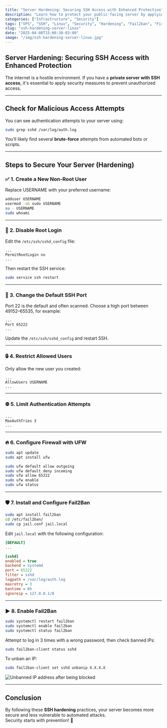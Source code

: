 ```yaml
---
title: "Server Hardening: Securing SSH Access with Enhanced Protection"
description: "Learn how to protect your public-facing server by applying security best practices for SSH, firewall, fail2ban, and other hardening techniques."
categories: ["Infrastructure", "Security"]
tags: ["VPS", "SSH", "Linux", "Security", "Hardening", "Fail2ban", "Firewall"]
slug: "ssh-hardening-server-linux"
date: "2025-04-08T15:00:30-03:00"
image: "/img/ssh-hardening-server-linux.jpg"
---
```



## Server Hardening: Securing SSH Access with Enhanced Protection

The internet is a hostile environment. If you have a **private server with SSH access**, it's essential to apply security measures to prevent unauthorized access.

---

## Check for Malicious Access Attempts

You can see authentication attempts to your server using:

```bash
sudo grep sshd /var/log/auth.log
```

You’ll likely find several **brute-force** attempts from automated bots or scripts.

---

## Steps to Secure Your Server (Hardening)

### ✅ 1. Create a New Non-Root User

Replace USERNAME with your preferred username:

```bash
adduser USERNAME
usermod -aG sudo USERNAME
su - USERNAME
sudo whoami
```

---

### 🚫 2. Disable Root Login

Edit the `/etc/ssh/sshd_config` file:

```ssh
...
PermitRootLogin no
...
```

Then restart the SSH service:

```bash
sudo service ssh restart
```

---

### 🔁 3. Change the Default SSH Port

Port 22 is the default and often scanned. Choose a high port between 49152–65535, for example:

```ssh
...
Port 65222
...
```

Update the `/etc/ssh/sshd_config` and restart SSH.

---

### 🔒 4. Restrict Allowed Users

Only allow the new user you created:

```ssh
...
AllowUsers USERNAME
...
```

---

### ⛔ 5. Limit Authentication Attempts

```ssh
...
MaxAuthTries 3
...
```

---

### 🔥 6. Configure Firewall with UFW

```bash
sudo apt update
sudo apt install ufw

sudo ufw default allow outgoing
sudo ufw default deny incoming
sudo ufw allow 65222
sudo ufw enable
sudo ufw status
```

---

### 🛡️ 7. Install and Configure Fail2Ban

```bash
sudo apt install fail2ban
cd /etc/fail2ban/
sudo cp jail.conf jail.local
```

Edit `jail.local` with the following configuration:

```ini
[DEFAULT]
...

[sshd]
enabled = true
backend = systemd
port = 65222
filter = sshd
logpath = /var/log/auth.log
maxretry = 3
bantime = 6h
ignoreip = 127.0.0.1/8
```

---

### ▶️ 8. Enable Fail2Ban

```bash
sudo systemctl restart fail2ban
sudo systemctl enable fail2ban
sudo systemctl status fail2ban
```

Attempt to log in 3 times with a wrong password, then check banned IPs:

```bash
sudo fail2ban-client status sshd
```

To unban an IP:

```bash
sudo fail2ban-client set sshd unbanip X.X.X.X
```

![Unbanned IP address after being blocked](/img/ssh-hardening-server-linux-1.jpg)

---

## Conclusion

By following these **SSH hardening** practices, your server becomes more secure and less vulnerable to automated attacks.  
Security starts with prevention! 🔐
